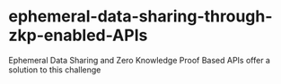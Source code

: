 # ephemeral-data-sharing-through-zkp-enabled-APIs
Ephemeral Data Sharing and Zero Knowledge Proof Based APIs offer a solution to this challenge
